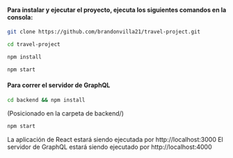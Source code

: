 #### Para instalar y ejecutar el proyecto, ejecuta los siguientes comandos en la consola:

```sh
git clone https://github.com/brandonvilla21/travel-project.git
```
```sh
cd travel-project
```
```sh
npm install
```
```sh
npm start
```


#### Para correr el servidor de GraphQL
```sh
cd backend && npm install
```
(Posicionado en la carpeta de backend/)
```sh
npm start 
```

La aplicación de React estará siendo ejecutada por http://localhost:3000
El servidor de GraphQL estará siendo ejecutado por http://localhost:4000
